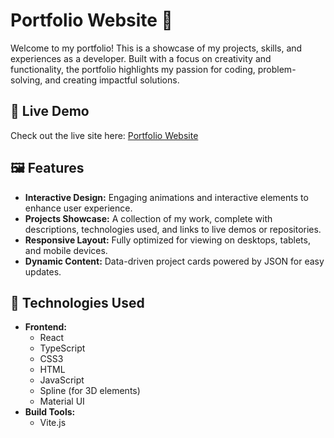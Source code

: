 # Portfolio Website 🌟

Welcome to my portfolio! This is a showcase of my projects, skills, and experiences as a developer. Built with a focus on creativity and functionality, the portfolio highlights my passion for coding, problem-solving, and creating impactful solutions.

## 🔗 Live Demo
Check out the live site here: [Portfolio Website](https://lkimdev.site)

## 🖼️ Features
- **Interactive Design:** Engaging animations and interactive elements to enhance user experience.
- **Projects Showcase:** A collection of my work, complete with descriptions, technologies used, and links to live demos or repositories.
- **Responsive Layout:** Fully optimized for viewing on desktops, tablets, and mobile devices.
- **Dynamic Content:** Data-driven project cards powered by JSON for easy updates.

## 🚀 Technologies Used
- **Frontend:**
  - React
  - TypeScript
  - CSS3
  - HTML
  - JavaScript
  - Spline (for 3D elements)
  - Material UI
- **Build Tools:**
  - Vite.js
